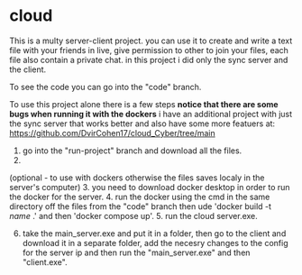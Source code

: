 # cloud
This is a multy server-client project.
you can use it to create and write a text file with your friends in live, give permission to other to join your files, each file also contain a private chat.
in this project i did only the sync server and the client.
 
To see the code you can go into the "code" branch.

To use this project alone there is a few steps
**notice that there are some bugs when running it with the dockers**
i have an additional project with just the sync server that works better and also have some more featuers at: https://github.com/DvirCohen17/cloud_Cyber/tree/main

1. go into the "run-project" branch and download all the files.
2.    
(optional - to use with dockers otherwise the files saves localy in the server's computer)
3. you need to download docker desktop in order to run the docker for the server.
4. run the docker using the cmd in the same directory off the files from the "code" branch then ude 'docker build -t *name* .' and then 'docker compose up'.
5. run the cloud server.exe.

6. take the main_server.exe and put it in a folder, then go to the client and download it in a separate folder, add the necesry changes to the config for the server ip and then run the "main_server.exe" and then "client.exe".
